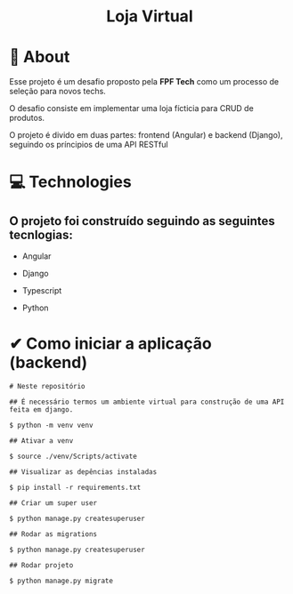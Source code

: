 <h1 align="center">
    <p>Loja Virtual</p>
</h1>

# 📄 About

<p> Esse projeto é um desafio proposto pela <b>FPF Tech</b> como um processo de seleção para novos techs.</p>
<p> O desafio consiste em implementar uma loja fícticia para CRUD de produtos.</p>
<p> O projeto é divido em duas partes: frontend (Angular) e backend (Django), seguindo os príncipios de uma API RESTful</o>

# 💻 Technologies 

<h2> O projeto foi construído seguindo as seguintes tecnlogias:</h2>

<ul>
    <li><p></b>Angular</b></p></li>
    <li><p></b>Django</b></p></li>
    <li><p></b>Typescript</b></p></li>
    <li><p></b>Python</b></p></li>
</ul>

# ✔ Como iniciar a aplicação (backend)

````
# Neste repositório

## É necessário termos um ambiente virtual para construção de uma API feita em django.

$ python -m venv venv 

## Ativar a venv

$ source ./venv/Scripts/activate

## Visualizar as depências instaladas

$ pip install -r requirements.txt

## Criar um super user

$ python manage.py createsuperuser

## Rodar as migrations 

$ python manage.py createsuperuser

## Rodar projeto

$ python manage.py migrate
